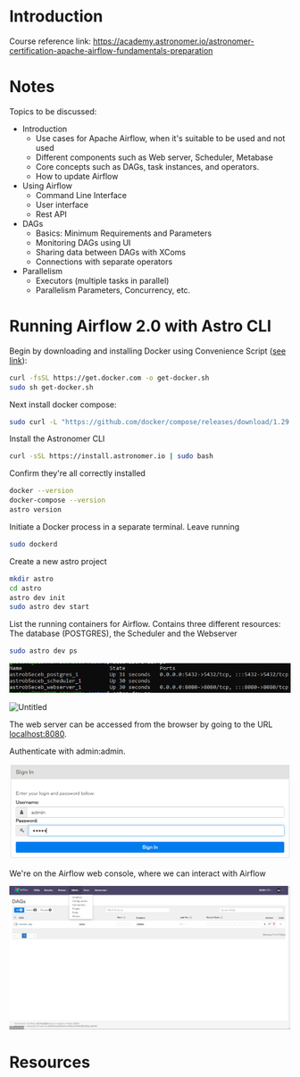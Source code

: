# Introduction

Course reference link: https://academy.astronomer.io/astronomer-certification-apache-airflow-fundamentals-preparation

# Notes

Topics to be discussed:

- Introduction
    - Use cases for Apache Airflow, when it's suitable to be used and not used
    - Different components such as Web server, Scheduler, Metabase
    - Core concepts such as DAGs, task instances, and operators.
    - How to update Airflow
- Using Airflow
    - Command Line Interface
    - User interface
    - Rest API
- DAGs
    - Basics: Minimum Requirements and Parameters
    - Monitoring DAGs using UI
    - Sharing data between DAGs with XComs
    - Connections with separate operators
- Parallelism
    - Executors (multiple tasks in parallel)
    - Parallelism Parameters, Concurrency, etc.

# Running Airflow 2.0 with Astro CLI

Begin by downloading and installing Docker using Convenience Script ([see link](https://docs.docker.com/engine/install/ubuntu/#install-using-the-convenience-script)):

```bash
curl -fsSL https://get.docker.com -o get-docker.sh
sudo sh get-docker.sh
```

Next install docker compose:

```bash
sudo curl -L "https://github.com/docker/compose/releases/download/1.29.2/docker-compose-$(uname -s)-$(uname -m)" -o /usr/local/bin/docker-compose
```

Install the Astronomer CLI

```bash
curl -sSL https://install.astronomer.io | sudo bash
```

Confirm they're all correctly installed

```bash
docker --version
docker-compose --version
astro version
```

Initiate a Docker process in a separate terminal. Leave running

```bash
sudo dockerd
```

Create a new astro project

```bash
mkdir astro
cd astro
astro dev init
sudo astro dev start

```

List the running containers for Airflow. Contains three different resources: The database (POSTGRES), the Scheduler and the Webserver

```bash
sudo astro dev ps
```

![Untitled](courses/airflow_fundamentals/images/introduction_1.png)

![Untitled](https://github.com/gustavom2998/engineering_notes/blob/main/Ccourses/airflow_fundamentals/images/introduction_1.png?raw=true)

The web server can be accessed from the browser by going to the URL [localhost:8080](http://localhost:8080).

Authenticate with admin:admin.

![Untitled](courses/airflow_fundamentals/images/introduction_2.png)

We're on the Airflow web console, where we can interact with Airflow

![Untitled](courses/airflow_fundamentals/images/introduction_3.png)

 

# Resources